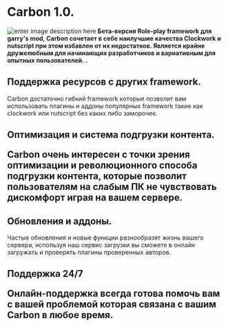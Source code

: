 <h1 id="Carbon.">Carbon 1.0.</h1>
<p><img src="http://cdn.teamandroid.com/wp-content/uploads/2013/12/XzinYIT1.png" alt="enter image description here">

<strong>
Бета-версия Role-play framework для garry's mod, 
Carbon сочетает в себе наилучшие качества Сlockwork и nutscript при этом избавлен от их недостатков. 
Является крайне дружелюбным для начинающих разработчиков и вариативным для опытных пользователей.
.</strong></p>
<h2 id="2">Поддержка ресурсов с других framework.</h2>
Carbon достаточно гибкий framework которые позволит вам использовать плагины и аддоны популярных framework такие как clockwork или nutscript без каких либо заморочек.
<h2 id="2.">Оптимизация и система подгрузки контента.

Carbon очень интересен с точки зрения оптимизации и революционного способа подгрузки контента, которые позволит пользователям на слабым ПК не чувствовать дискомфорт играя на вашем сервере.
<h2 id="3">Обновления и аддоны.</h2>
Частые обновления и новые функции разнообразят жизнь вашего сервера, используя наш сервис загрузки вы сможете в онлайн загружать и проверять плагины проверенных авторов.

<h2 id="4">Поддержка 24/7

Онлайн-поддержка всегда готова помочь вам с вашей проблемой которая связана с вашим Carbon в любое время.
